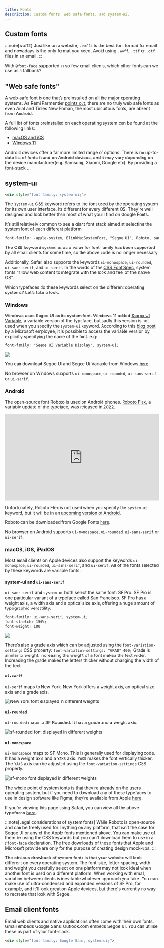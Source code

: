 ```yaml
---
title: Fonts
description: Custom fonts, web safe fonts, and system-ui.
---
```


## Custom fonts

:::note[woff2]
Just like on a website, `.woff2` is the best font format for email and nowadays is the only format you need. Avoid using `.woff`, `.ttf` or `.otf` files in an email.
:::

With `@font-face` supported in so few email clients, which other fonts can we use as a fallback? 

## "Web safe fonts"
A web-safe font is one that’s preinstalled on all the major operating systems. As Rémi Parmentier [points out](https://www.hteumeuleu.com/2020/fonts-in-emails/), there are no truly web safe fonts as even Arial and Times New Roman, the most ubiquitous fonts, are absent from Android.

A full list of fonts preinstalled on each operating system can be found at the following links:
- [macOS and iOS](https://developer.apple.com/fonts/system-fonts/)
- [Windows 11](https://learn.microsoft.com/en-us/typography/fonts/windows_11_font_list)

Android devices offer a far more limited range of options. There is no up-to-date list of fonts found on Android devices, and it may vary depending on the device manufacturer(e.g. Samsung, Xiaomi, Google etc). By providing a font-stack ...

## system-ui

```html
<div style="font-family: system-ui;">
```

The `system-ui` CSS keyword refers to the font used by the operating system for its own user interface. Its different for every different OS. They're well designed and look better than most of what you’ll find on Google Fonts.

It’s still relatively common to see a giant font stack aimed at selecting the system font of each different platform: 

```css
font-family: -apple-system, BlinkMacSystemFont, "Segoe UI", Roboto, sans-serif;
```

The CSS keyword `system-ui` as a value for font-family has been supported by all email clients for some time, so the above code is no longer necessary. 

Additionally, Safari also supports the keywords `ui-monospace`, `ui-rounded`, `ui-sans-serif`, and `ui-serif`. In the words of the [CSS Font Spec](https://drafts.csswg.org/css-fonts-4/#ui-sans-serif-def), system fonts “allow web content to integrate with the look and feel of the native OS”. 

Which typefaces do these keywords select on the different operating systems? Let’s take a look. 

### Windows

Windows uses Segoe UI as its system font. Windows 11 added [Segoe UI Variable](https://learn.microsoft.com/en-us/windows/apps/design/signature-experiences/typography), a variable version of the typeface, but sadly this version is not used when you specify the `system-ui` keyword. According to this [blog post](https://tigeroakes.com/posts/segoe-ui-variable/) by a Microsoft employee, it is possible to access the variable version by explicitly specifying the name of the font. e.g:

```css
font-family: 'Segoe UI Variable Display', system-ui;
```

![](../../../assets/segoe.svg)


You can download Segoe UI and Segoe Ui Variable from Windows [here](https://learn.microsoft.com/en-us/windows/apps/design/downloads/#fonts). 

No browser on Windows supports `ui-monospace`, `ui-rounded`, `ui-sans-serif` or `ui-serif`.

### Android

The open-source font Roboto is used on Android phones. [Roboto Flex,](https://material.io/blog/roboto-flex) a variable update of the typeface, was released in 2022. 

<iframe style="width:100%; aspect-ratio: 16 / 9; height: auto;" width="560" height="315" src="https://www.youtube.com/embed/f3IQSmKFokU" title="YouTube video player" frameborder="0" allow="accelerometer; autoplay; clipboard-write; encrypted-media; gyroscope; picture-in-picture; web-share" allowfullscreen></iframe>

Unfortunately, Roboto Flex is not used when you specify the `system-ui` keyword, but it will be in an [upcoming version of Android](https://issuetracker.google.com/issues/275398350). 

Roboto can be downloaded from Google Fonts [here](https://fonts.google.com/specimen/Roboto+Flex). 

No browser on Android supports `ui-monospace`, `ui-rounded`, `ui-sans-serif` or `ui-serif`.

### macOS, iOS, iPadOS

Most email clients on Apple devices also support the keywords `ui-monospace`, `ui-rounded`, `ui-sans-serif`, and `ui-serif`. All of the fonts selected by these keywords are variable fonts. 

#### system-ui and `ui-sans-serif` 

`ui-sans-serif` and `system-ui` both select the same font: SF Pro. SF Pro is one particular variant of a typeface called San Francisco. SF Pro has a weight axis, a width axis and a optical size axis, offering a huge amount of typographic versatility.

```css
font-family: ui-sans-serif, system-ui;
font-stretch: 150%;
font-weight: 100;
```

![](../../../assets/SFpro.webp)

There’s also a grade axis which can be adjusted using the `font-variation-settings` CSS property:
`font-variation-settings: "GRAD" 400;`
Grade is similar to weight. Increasing the weight of a font makes the text wider. Increasing the grade makes the letters thicker without changing the width of the text. 

#### `ui-serif`

`ui-serif` maps to New York. New York offers a weight axis, an optical size axis and a grade axis. 

![New York font displayed in different weights](../../../assets/newyork.svg)

#### `ui-rounded`

`ui-rounded` maps to SF Rounded. It has a grade and a weight axis.

![sf-rounded font displayed in different weights](../../../assets/sf-rounded.svg)

#### `ui-monospace`

`ui-monospace` maps to SF Mono. This is generally used for displaying code. It has a weight axis and a `YAXS` axis. `YAXS` makes the font vertically thicker. The `YAXS` axis can be adjusted using the `font-variation-settings` CSS property.

![sf-mono font displayed in different weights](../../../assets/sf-mono.svg)

The whole point of system fonts is that they’re already on the users operating system, but if you need to download any of these typefaces to use in design software like Figma, they’re available from Apple [here](https://developer.apple.com/fonts/).

If you’re viewing this page using Safari, you can view all the above typefaces [here](https://codepen.io/cssgrid/pen/wvQdxgW). 

:::note[Legal considerations of system fonts]
While Roboto is open-source and can be freely used for anything on any platform, that isn’t the case for Segoe UI or any of the Apple fonts mentioned above. You can make use of them by using the CSS keywords but you can't download them to use in a `@font-face` declaration. The free downloads of these fonts that Apple and Microsoft provide are only for the purpose of creating design mock-ups. 
:::

The obvious drawback of system fonts is that your website will look different on every operating system. The font-size, letter-spacing, width and weight you carefully select on one platform may not look ideal when another font is used on a different platform. When working with email, variation between clients is inevitable whatever approach you take. You can make use of ultra-condensed and expanded versions of SF Pro, for example, and it'll look great on Apple devices, but there's currently no way to recreate that look with Segoe.

## Email client fonts

Email web clients and native applications often come with their own fonts. Gmail embeds Google Sans. Outlook.com embeds Segoe UI. You can utilise these as part of your font-stack. 

```html
<div style="font-family: Google Sans, system-ui;">
```